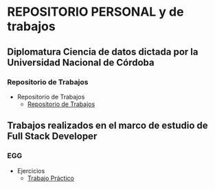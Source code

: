 # REPOSITORIO PERSONAL y de trabajos


## Diplomatura Ciencia de datos dictada por la Universidad Nacional de Córdoba

### Repositorio de Trabajos
- Repositorio de Trabajos
    - [Repositorio de Trabajos](/Grupo10)
    
## Trabajos realizados en el marco  de estudio de Full Stack Developer
### EGG
- Ejercicios
    - [Trabajo Práctico](/eycd/Grupo_10_EyCD_Entregable_Parte_1_y_2.ipynb)

